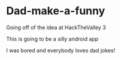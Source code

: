 # Dad-make-a-funny
Going off of the idea at HackTheValley 3


This is going to be a silly android app

I was bored and everybody loves dad jokes!
